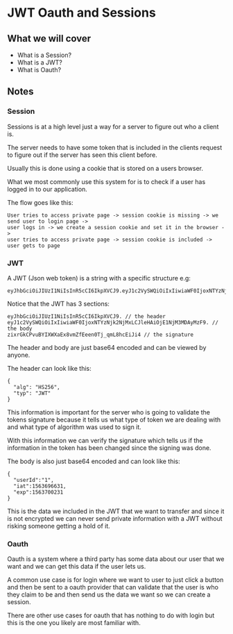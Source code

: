 # JWT Oauth and Sessions

## What we will cover

* What is a Session?
* What is a JWT?
* What is Oauth?

## Notes

### Session
Sessions is at a high level just a way for a server to figure out who a client is.

The server needs to have some token that is included in the clients request to figure
out if the server has seen this client before.

Usually this is done using a cookie that is stored on a users browser.

What we most commonly use this system for is to check if a user has logged in to our application.

The flow goes like this:

```
User tries to access private page -> session cookie is missing -> we send user to login page ->
user logs in -> we create a session cookie and set it in the browser ->
user tries to access private page -> session cookie is included -> user gets to page
```

### JWT

A JWT (Json web token) is a string with a specific structure e.g:
```
eyJhbGciOiJIUzI1NiIsInR5cCI6IkpXVCJ9.eyJ1c2VySWQiOiIxIiwiaWF0IjoxNTYzNjk2NjMxLCJleHAiOjE1NjM3MDAyMzF9.zixrGkCPvuBYIXWXaEx8vmZfEeen0Tj_qmL8hcEiJi4
```

Notice that the JWT has 3 sections:

```
eyJhbGciOiJIUzI1NiIsInR5cCI6IkpXVCJ9. // the header
eyJ1c2VySWQiOiIxIiwiaWF0IjoxNTYzNjk2NjMxLCJleHAiOjE1NjM3MDAyMzF9. // the body
zixrGkCPvuBYIXWXaEx8vmZfEeen0Tj_qmL8hcEiJi4 // the signature
```

The header and body are just base64 encoded and can be viewed by anyone.

The header can look like this:
```
{
  "alg": "HS256",
  "typ": "JWT"
}
```

This information is important for the server who is going to validate the tokens signature because
it tells us what type of token we are dealing with and what type of algorithm was used to sign it.

With this information we can verify the signature which tells us if the information in the token
has been changed since the signing was done.

The body is also just base64 encoded and can look like this:

```
{
  "userId":"1",
  "iat":1563696631,
  "exp":1563700231
}
```

This is the data we included in the JWT that we want to transfer and since it is not encrypted we
can never send private information with a JWT without risking someone getting a hold of it.

### Oauth

Oauth is a system where a third party has some data about our user that we want and we can get
this data if the user lets us.

A common use case is for login where we want to user to just click a button and then be sent to
a oauth provider that can validate that the user is who they claim to be and then send us the
data we want so we can create a session.

There are other use cases for oauth that has nothing to do with login but this is the one you
likely are most familiar with.
